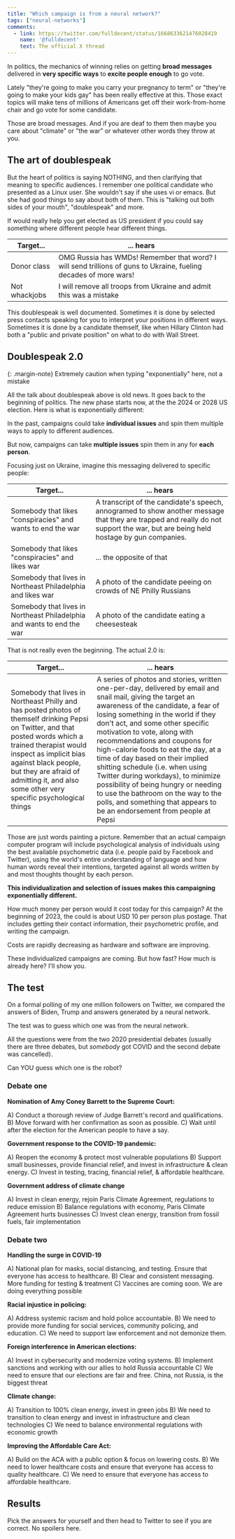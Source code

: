 ```yaml
---
title: "Which campaign is from a neural network?"
tags: ["neural-networks"]
comments:
  - link: https://twitter.com/fulldecent/status/1668633621476028419
    name: '@fulldecent'
    text: The official X thread
---
```


In politics, the mechanics of winning relies on getting **broad messages** delivered in **very specific ways** to **excite people enough** to go vote.

Lately "they're going to make you carry your pregnancy to term" or "they're going to make your kids gay" has been really effective at this. Those exact topics will make tens of millions of Americans get off their work-from-home chair and go vote for some candidate.

Those are broad messages. And if you are deaf to them then maybe you care about "climate" or "the war" or whatever other words they throw at you.

## The art of doublespeak

But the heart of politics is saying NOTHING, and then clarifying that meaning to specific audiences. I remember one political candidate who presented as a Linux user. She wouldn't say if she uses vi or emacs. But she had good things to say about both of them. This is "talking out both sides of your mouth", "doublespeak" and more.

If would really help you get elected as US president if you could say something where different people hear different things.

| Target... | ... hears |
|-------------------|-------------------------------------------------------------------------------------------------------------------|
| Donor class | OMG Russia has WMDs! Remember that word? I will send trillions of guns to Ukraine, fueling decades of more wars! |
| Not whackjobs | I will remove all troops from Ukraine and admit this was a mistake |

This doublespeak is well documented. Sometimes it is done by selected press contacts speaking for you to interpret your positions in different ways. Sometimes it is done by a candidate themself, like when Hillary Clinton had both a "public and private position" on what to do with Wall Street.

## Doublespeak 2.0

{: .margin-note}
Extremely caution when typing "exponentially" here, not a mistake

All the talk about doublespeak above is old news. It goes back to the beginning of politics. The new phase starts now, at the the 2024 or 2028 US election. Here is what is exponentially different:

In the past, campaigns could take **individual issues** and spin them multiple ways to apply to different audiences.

But now, campaigns can take **multiple issues** spin them in any for **each person**.

Focusing just on Ukraine, imagine this messaging delivered to specific people:

| Target... | ... hears |
|-------------------|-------------------------------------------------------------------------------------------------------------------|
| Somebody that likes "conspiracies" and wants to end the war | A transcript of the candidate's speech, annogramed to show another message that they are trapped and really do not support the war, but are being held hostage by gun companies. |
| Somebody that likes "conspiracies" and likes war | ... the opposite of that |
| Somebody that lives in Northeast Philadelphia and likes war | A photo of the candidate peeing on crowds of NE Philly Russians |
| Somebody that lives in Northeast Philadelphia and wants to end the war | A photo of the candidate eating a cheesesteak |

That is not really even the beginning. The actual 2.0 is:

| Target... | ... hears |
|-------------------|-------------------------------------------------------------------------------------------------------------------|
| Somebody that lives in Northeast Philly and has posted photos of themself drinking Pepsi on Twitter, and that posted words which a trained therapist would inspect as implicit bias against black people, but they are afraid of admitting it, and also some other very specific psychological things | A series of photos and stories, written one-per-day, delivered by email and snail mail, giving the target an awareness of the candidate, a fear of losing something in the world if they don't act, and some other specific motivation to vote, along with recommendations and coupons for high-calorie foods to eat the day, at a time of day based on their implied shitting schedule (i.e. when using Twitter during workdays), to minimize possibility of being hungry or needing to use the bathroom on the way to the polls, and something that appears to be an endorsement from people at Pepsi |

Those are just words painting a picture. Remember that an actual campaign computer program will include psychological analysis of individuals using the best available psychometric data (i.e. people paid by Facebook and Twitter), using the world's entire understanding of language and how human words reveal their intentions, targeted against all words written by and most thoughts thought by each person.

**This individualization and selection of issues makes this campaigning exponentially different.**

How much money per person would it cost today for this campaign? At the beginning of 2023, the could is about USD 10 per person plus postage. That includes getting their contact information, their psychometric profile, and writing the campaign.

Costs are rapidly decreasing as hardware and software are improving.

These individualized campaigns are coming. But how fast? How much is already here? I'll show you.

## The test

On a formal polling of my one million followers on Twitter, we compared the answers of Biden, Trump and answers generated by a neural network.

The test was to guess which one was from the neural network.

All the questions were from the two 2020 presidential debates (usually there are three debates, but *somebody* got COVID and the second debate was cancelled).

Can YOU guess which one is the robot?

### Debate one

**Nomination of Amy Coney Barrett to the Supreme Court:**

A) Conduct a thorough review of Judge Barrett's record and qualifications.
B) Move forward with her confirmation as soon as possible.
C) Wait until after the election for the American people to have a say.

**Government response to the COVID-19 pandemic:**

A) Reopen the economy & protect most vulnerable populations
B) Support small businesses, provide financial relief, and invest in infrastructure & clean energy.
C) Invest in testing, tracing, financial relief, & affordable healthcare.

**Government address of climate change**

A) Invest in clean energy, rejoin Paris Climate Agreement, regulations to reduce emission
B) Balance regulations with economy, Paris Climate Agreement hurts businesses
C) Invest clean energy, transition from fossil fuels, fair implementation

### Debate two

**Handling the surge in COVID-19**

A) National plan for masks, social distancing, and testing. Ensure that everyone has access to healthcare.
B) Clear and consistent messaging. More funding for testing & treatment
C) Vaccines are coming soon. We are doing everything possible

**Racial injustice in policing:**

A) Address systemic racism and hold police accountable.
B) We need to provide more funding for social services, community policing, and education.
C) We need to support law enforcement and not demonize them.

**Foreign interference in American elections:**

A) Invest in cybersecurity and modernize voting systems.
B) Implement sanctions and working with our allies to hold Russia accountable
C) We need to ensure that our elections are fair and free. China, not Russia, is the biggest threat

**Climate change:**

A) Transition to 100% clean energy, invest in green jobs
B) We need to transition to clean energy and invest in infrastructure and clean technologies
C) We need to balance environmental regulations with economic growth

**Improving the Affordable Care Act:**

A) Build on the ACA with a public option & focus on lowering costs.
B) We need to lower healthcare costs and ensure that everyone has access to quality healthcare.
C) We need to ensure that everyone has access to affordable healthcare.

## Results

Pick the answers for yourself and then head to Twitter to see if you are correct. No spoilers here.